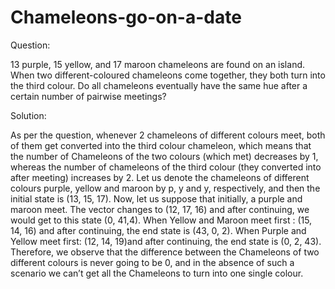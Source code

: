 # Chameleons-go-on-a-date

Question: 

13 purple, 15 yellow, and 17 maroon chameleons are found on an island. When two different-coloured chameleons come together, they both turn into the third colour. Do all chameleons eventually have the same hue after a certain number of pairwise meetings?

Solution:

As per the question, whenever 2 chameleons of different colours meet, both of them get converted into the third colour chameleon, which means that the number of Chameleons of the two colours (which met) decreases by 1, whereas the number of chameleons of the third colour (they converted into after meeting) increases by 2. 
Let us denote the chameleons of different colours purple, yellow and maroon by p, y and y, respectively, and then the initial state is (13, 15, 17). 
Now, let us suppose that initially, a purple and maroon meet. The vector changes to (12, 17, 16) and after continuing, we would get to this state (0, 41,4). 
When Yellow and Maroon meet first : (15, 14, 16) and after continuing, the end state is (43, 0, 2).
When Purple and Yellow meet first: (12, 14, 19)and after continuing, the end state is (0, 2, 43).
Therefore, we observe that the difference between the Chameleons of two different colours is never going to be 0, and in the absence of such a scenario we can’t get all the Chameleons to turn into one single colour.
